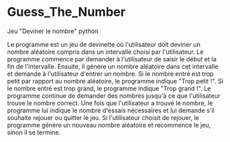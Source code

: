 # Guess_The_Number
 
 Jeu "Deviner le nombre" python

Le programme est un jeu de devinette où l'utilisateur doit deviner un nombre aléatoire compris dans un intervalle choisi par l'utilisateur. Le programme commence par demander à l'utilisateur de saisir le début et la fin de l'intervalle. Ensuite, il génère un nombre aléatoire dans cet intervalle et demande à l'utilisateur d'entrer un nombre. Si le nombre entré est trop petit par rapport au nombre aléatoire, le programme indique "Trop petit !". Si le nombre entré est trop grand, le programme indique "Trop grand !". Le programme continue de demander des nombres jusqu'à ce que l'utilisateur trouve le nombre correct. Une fois que l'utilisateur a trouvé le nombre, le programme lui indique le nombre d'essais nécessaires et lui demande s'il souhaite rejouer ou quitter le jeu. Si l'utilisateur choisit de rejouer, le programme génère un nouveau nombre aléatoire et recommence le jeu, sinon il se termine.

